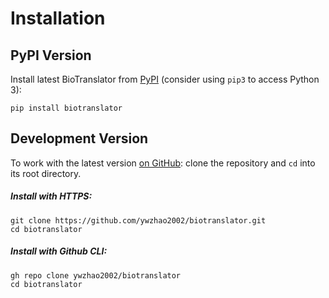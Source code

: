 # Installation

## PyPI Version

Install latest BioTranslator from [PyPI](https://pypi.org/project/biotranslator) (consider using `pip3` to access Python 3):

```shell
pip install biotranslator
```

## Development Version

To work with the latest version [on GitHub](https://github.com/ywzhao2002/biotranslator): clone the repository and `cd` into its root directory.

##### Install with HTTPS:
```shell
git clone https://github.com/ywzhao2002/biotranslator.git
cd biotranslator
```

##### Install with Github CLI:
```shell
gh repo clone ywzhao2002/biotranslator
cd biotranslator
```

